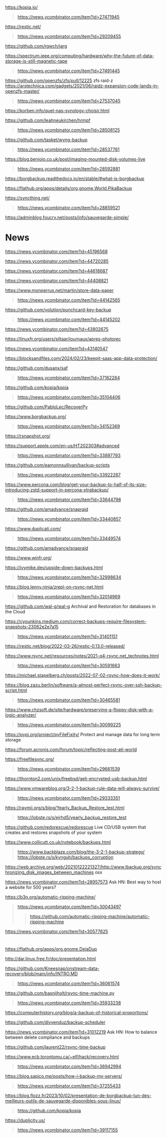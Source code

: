 https://kopia.io/
> https://news.ycombinator.com/item?id=27471945

https://restic.net/
> https://news.ycombinator.com/item?id=29209455

https://github.com/rgwch/jarg

https://spectrum.ieee.org/computing/hardware/why-the-future-of-data-storage-is-still-magnetic-tape
> https://news.ycombinator.com/item?id=27491445

https://github.com/openzfs/zfs/pull/12225 zfs raid-z
https://arstechnica.com/gadgets/2021/06/raidz-expansion-code-lands-in-openzfs-master/
> https://news.ycombinator.com/item?id=27537045

https://korben.info/quel-nas-synology-choisir.html

https://github.com/leahneukirchen/hrmpf
> https://news.ycombinator.com/item?id=28508125

https://github.com/tasket/wyng-backup
> https://news.ycombinator.com/item?id=28537761

https://blog.benjojo.co.uk/post/imaging-mounted-disk-volumes-live
> https://news.ycombinator.com/item?id=28592881

https://borgbackup.readthedocs.io/en/stable/#what-is-borgbackup

https://flathub.org/apps/details/org.gnome.World.PikaBackup

https://syncthing.net/
> https://news.ycombinator.com/item?id=28859521

https://adminblog.foucry.net/posts/info/sauvegarde-simple/

# News
https://news.ycombinator.com/item?id=45196568

https://news.ycombinator.com/item?id=44720285

https://news.ycombinator.com/item?id=44618687

https://news.ycombinator.com/item?id=44408821

https://www.monperrus.net/martin/store-data-paper
> https://news.ycombinator.com/item?id=44142565

https://github.com/volution/punchcard-key-backup
> https://news.ycombinator.com/item?id=44145202

https://news.ycombinator.com/item?id=43802675

https://linuxfr.org/users/siltaar/journaux/apres-photorec

https://news.ycombinator.com/item?id=43140547

https://blocksandfiles.com/2024/02/23/keepit-saas-app-data-protection/

https://github.com/dusanx/saf
> https://news.ycombinator.com/item?id=37182284

https://github.com/kopia/kopia
> https://news.ycombinator.com/item?id=35104406

https://github.com/PabloLec/RecoverPy

https://www.borgbackup.org/
> https://news.ycombinator.com/item?id=34152369

https://rsnapshot.org/

https://support.apple.com/en-us/HT202303#advanced
> https://news.ycombinator.com/item?id=33897793

https://github.com/eamonnsullivan/backup-scripts
> https://news.ycombinator.com/item?id=33922267

https://www.percona.com/blog/get-your-backup-to-half-of-its-size-introducing-zstd-support-in-percona-xtrabackup/
> https://news.ycombinator.com/item?id=33644798

https://github.com/amadvance/snapraid
> https://news.ycombinator.com/item?id=33440857

https://www.duplicati.com/
> https://news.ycombinator.com/item?id=33449574

https://github.com/amadvance/snapraid

https://www.winfr.org/

https://ivymike.dev/upside-down-backups.html
> https://news.ycombinator.com/item?id=32998634

https://blog.lenny.ninja/zrepl-on-rsync-net.html
> https://news.ycombinator.com/item?id=32014969

https://github.com/wal-g/wal-g Archival and Restoration for databases in the Cloud

https://cyounkins.medium.com/correct-backups-require-filesystem-snapshots-23062e2e7a15
> https://news.ycombinator.com/item?id=31401151

https://restic.net/blog/2022-03-26/restic-0.13.0-released/

https://www.rsync.net/resources/notes/2021-q4-rsync.net_technotes.html
> https://news.ycombinator.com/item?id=30591663

https://michael.stapelberg.ch/posts/2022-07-02-rsync-how-does-it-work/

https://blog.zazu.berlin/software/a-almost-perfect-rsync-over-ssh-backup-script.html
> https://news.ycombinator.com/item?id=30465581

https://www.chzsoft.de/site/hardware/preserving-a-floppy-disk-with-a-logic-analyzer/
> https://news.ycombinator.com/item?id=30099225

https://pypi.org/project/pyFileFixity/ Protect and manage data for long term storage

https://forum.acronis.com/forum/topic/reflecting-post-ati-world

https://freefilesync.org/
> https://news.ycombinator.com/item?id=29661539

https://thornton2.com/unix/freebsd/geli-encrypted-usb-backup.html

https://www.vmwareblog.org/3-2-1-backup-rule-data-will-always-survive/
> https://news.ycombinator.com/item?id=29333351

https://raymii.org/s/blog/Yearly_Backup_Restore_test.html
> https://lobste.rs/s/ejrhd5/yearly_backup_restore_test

https://github.com/redorescue/redorescue Live CD/USB system that creates and restores snapshots of your system

https://www.collicutt.co.uk/notebook/backups.html
> https://www.backblaze.com/blog/the-3-2-1-backup-strategy/
> https://lobste.rs/s/kynguh/backups_corruption

https://web.archive.org/web/20210122221327/http://www.lbackup.org/synchronizing_disk_images_between_machines osx

https://news.ycombinator.com/item?id=28957573 Ask HN: Best way to host a website for 500 years?

https://b3n.org/automatic-ripping-machine/
> https://news.ycombinator.com/item?id=30043497
> > https://github.com/automatic-ripping-machine/automatic-ripping-machine

https://news.ycombinator.com/item?id=30577625

#
https://flathub.org/apps/org.gnome.DejaDup

http://dar.linux.free.fr/doc/presentation.html

https://github.com/Kneesnap/onstream-data-recovery/blob/main/info/INTRO.MD
> https://news.ycombinator.com/item?id=36061574

https://github.com/basnijholt/rsync-time-machine.py
> https://news.ycombinator.com/item?id=35933238

https://computerhistory.org/blog/a-backup-of-historical-proportions/

https://github.com/divyenduz/backup-scheduler

https://news.ycombinator.com/item?id=31012219 Ask HN: How to balance between delete compliance and backups

https://github.com/laurent22/rsync-time-backup

https://www.ecb.torontomu.ca/~elf/hack/recovery.html
> https://news.ycombinator.com/item?id=36942994

https://blog.sapico.me/posts/how-i-backup-my-servers/
> https://news.ycombinator.com/item?id=37255433

https://blog.flozz.fr/2023/10/02/presentation-de-borgbackup-lun-des-meilleurs-outils-de-sauvegarde-disponibles-sous-linux/
>  https://github.com/kopia/kopia

https://duplicity.us/
> https://news.ycombinator.com/item?id=39117155



